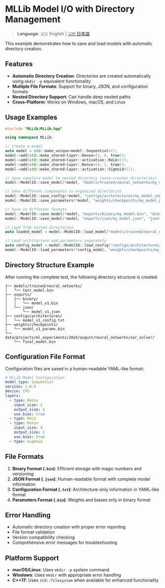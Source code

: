 # MLLib Model I/O with Directory Management

> **Language**: 🇺🇸 English | [🇯🇵 日本語](MODEL_IO_ja.md)

This example demonstrates how to save and load models with automatic directory creation.

## Features

- **Automatic Directory Creation**: Directories are created automatically using `mkdir -p` equivalent functionality
- **Multiple File Formats**: Support for binary, JSON, and configuration formats
- **Nested Directory Support**: Can handle deep nested paths
- **Cross-Platform**: Works on Windows, macOS, and Linux

## Usage Examples

```cpp
#include "MLLib/MLLib.hpp"

using namespace MLLib;

// Create a model
auto model = std::make_unique<model::Sequential>();
model->add(std::make_shared<layer::Dense>(2, 4, true));
model->add(std::make_shared<layer::activation::ReLU>());
model->add(std::make_shared<layer::Dense>(4, 1, true));
model->add(std::make_shared<layer::activation::Sigmoid>());

// Save complete model to nested directory (auto-creates directories)
model::ModelIO::save_model(*model, "models/trained/neural_networks/my_model.bin", "binary");

// Save different components to organized directories
model::ModelIO::save_config(*model, "configs/architectures/my_model_config.txt");
model::ModelIO::save_parameters(*model, "weights/checkpoints/my_model_params.bin");

// Save in different formats
model::ModelIO::save_model(*model, "exports/binary/my_model.bin", "binary");
model::ModelIO::save_model(*model, "exports/json/my_model.json", "json");

// Load from nested directories
auto loaded_model = model::ModelIO::load_model("models/trained/neural_networks/my_model.bin", "binary");

// Load architecture and parameters separately
auto config_model = model::ModelIO::load_config("configs/architectures/my_model_config.txt");
model::ModelIO::load_parameters(*config_model, "weights/checkpoints/my_model_params.bin");
```

## Directory Structure Example

After running the complete test, the following directory structure is created:

```
├── models/trained/neural_networks/
│   └── test_model.bin
├── exports/
│   ├── binary/
│   │   └── model_v1.bin
│   └── json/
│       └── model_v1.json
├── configs/architectures/
│   └── model_v1_config.txt
├── weights/checkpoints/
│   └── model_v1_params.bin
└── data/projects/ml_experiments/2024/august/neural_networks/xor_solver/
    └── final_model.bin
```

## Configuration File Format

Configuration files are saved in a human-readable YAML-like format:

```yaml
# MLLib Model Configuration
model_type: Sequential
version: 1.0.0
device: CPU
layers:
  - type: Dense
    input_size: 2
    output_size: 4
    use_bias: true
  - type: ReLU
  - type: Dense
    input_size: 4
    output_size: 1
    use_bias: true
  - type: Sigmoid
```

## File Formats

1. **Binary Format (`.bin`)**: Efficient storage with magic numbers and versioning
2. **JSON Format (`.json`)**: Human-readable format with complete model information
3. **Configuration Format (`.txt`)**: Architecture-only information in YAML-like format
4. **Parameters Format (`.bin`)**: Weights and biases only in binary format

## Error Handling

- Automatic directory creation with proper error reporting
- File format validation
- Version compatibility checking
- Comprehensive error messages for troubleshooting

## Platform Support

- **macOS/Linux**: Uses `mkdir -p` system command
- **Windows**: Uses `mkdir` with appropriate error handling
- **C++17**: Uses `std::filesystem` when available for enhanced functionality
